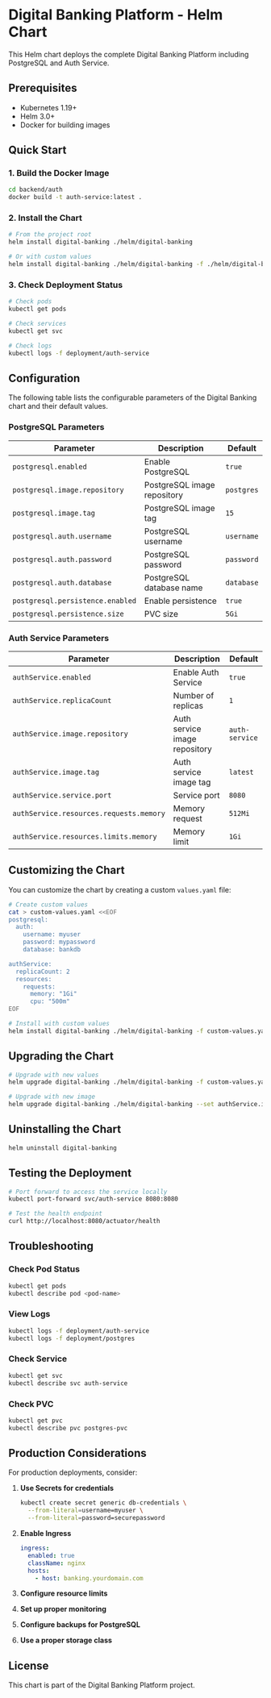 # Digital Banking Platform - Helm Chart

This Helm chart deploys the complete Digital Banking Platform including PostgreSQL and Auth Service.

## Prerequisites

- Kubernetes 1.19+
- Helm 3.0+
- Docker for building images

## Quick Start

### 1. Build the Docker Image

```bash
cd backend/auth
docker build -t auth-service:latest .
```

### 2. Install the Chart

```bash
# From the project root
helm install digital-banking ./helm/digital-banking

# Or with custom values
helm install digital-banking ./helm/digital-banking -f ./helm/digital-banking/values.yaml
```

### 3. Check Deployment Status

```bash
# Check pods
kubectl get pods

# Check services
kubectl get svc

# Check logs
kubectl logs -f deployment/auth-service
```

## Configuration

The following table lists the configurable parameters of the Digital Banking chart and their default values.

### PostgreSQL Parameters

| Parameter | Description | Default |
|-----------|-------------|---------|
| `postgresql.enabled` | Enable PostgreSQL | `true` |
| `postgresql.image.repository` | PostgreSQL image repository | `postgres` |
| `postgresql.image.tag` | PostgreSQL image tag | `15` |
| `postgresql.auth.username` | PostgreSQL username | `username` |
| `postgresql.auth.password` | PostgreSQL password | `password` |
| `postgresql.auth.database` | PostgreSQL database name | `database` |
| `postgresql.persistence.enabled` | Enable persistence | `true` |
| `postgresql.persistence.size` | PVC size | `5Gi` |

### Auth Service Parameters

| Parameter | Description | Default |
|-----------|-------------|---------|
| `authService.enabled` | Enable Auth Service | `true` |
| `authService.replicaCount` | Number of replicas | `1` |
| `authService.image.repository` | Auth service image repository | `auth-service` |
| `authService.image.tag` | Auth service image tag | `latest` |
| `authService.service.port` | Service port | `8080` |
| `authService.resources.requests.memory` | Memory request | `512Mi` |
| `authService.resources.limits.memory` | Memory limit | `1Gi` |

## Customizing the Chart

You can customize the chart by creating a custom `values.yaml` file:

```bash
# Create custom values
cat > custom-values.yaml <<EOF
postgresql:
  auth:
    username: myuser
    password: mypassword
    database: bankdb

authService:
  replicaCount: 2
  resources:
    requests:
      memory: "1Gi"
      cpu: "500m"
EOF

# Install with custom values
helm install digital-banking ./helm/digital-banking -f custom-values.yaml
```

## Upgrading the Chart

```bash
# Upgrade with new values
helm upgrade digital-banking ./helm/digital-banking -f custom-values.yaml

# Upgrade with new image
helm upgrade digital-banking ./helm/digital-banking --set authService.image.tag=v1.0.1
```

## Uninstalling the Chart

```bash
helm uninstall digital-banking
```

## Testing the Deployment

```bash
# Port forward to access the service locally
kubectl port-forward svc/auth-service 8080:8080

# Test the health endpoint
curl http://localhost:8080/actuator/health
```

## Troubleshooting

### Check Pod Status
```bash
kubectl get pods
kubectl describe pod <pod-name>
```

### View Logs
```bash
kubectl logs -f deployment/auth-service
kubectl logs -f deployment/postgres
```

### Check Service
```bash
kubectl get svc
kubectl describe svc auth-service
```

### Check PVC
```bash
kubectl get pvc
kubectl describe pvc postgres-pvc
```

## Production Considerations

For production deployments, consider:

1. **Use Secrets for credentials**
   ```bash
   kubectl create secret generic db-credentials \
     --from-literal=username=myuser \
     --from-literal=password=securepassword
   ```

2. **Enable Ingress**
   ```yaml
   ingress:
     enabled: true
     className: nginx
     hosts:
       - host: banking.yourdomain.com
   ```

3. **Configure resource limits**
4. **Set up proper monitoring**
5. **Configure backups for PostgreSQL**
6. **Use a proper storage class**

## License

This chart is part of the Digital Banking Platform project.
